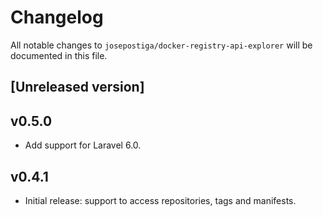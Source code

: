 # Changelog

All notable changes to `josepostiga/docker-registry-api-explorer` will be documented in this file.

## [Unreleased version]


## v0.5.0

- Add support for Laravel 6.0.


## v0.4.1

- Initial release: support to access repositories, tags and manifests.

